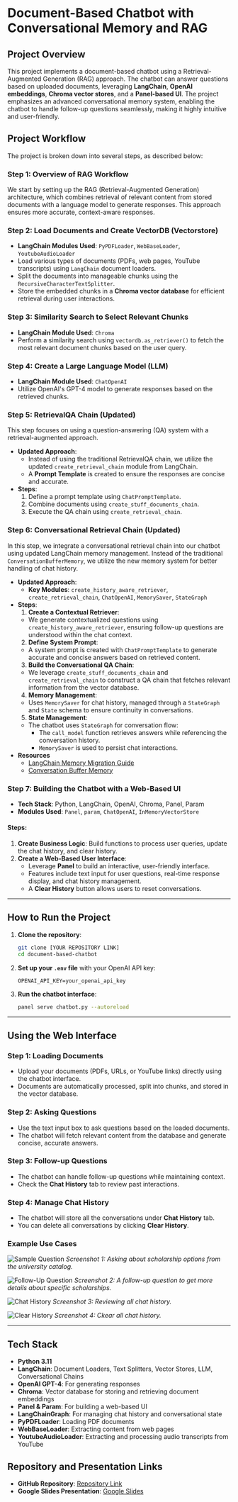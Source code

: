 # Document-Based Chatbot with Conversational Memory and RAG

## Project Overview

This project implements a document-based chatbot using a Retrieval-Augmented Generation (RAG) approach. The chatbot can answer questions based on uploaded documents, leveraging **LangChain**, **OpenAI embeddings**, **Chroma vector stores**, and a **Panel-based UI**. The project emphasizes an advanced conversational memory system, enabling the chatbot to handle follow-up questions seamlessly, making it highly intuitive and user-friendly.

## Project Workflow

The project is broken down into several steps, as described below:

### Step 1: Overview of RAG Workflow
We start by setting up the RAG (Retrieval-Augmented Generation) architecture, which combines retrieval of relevant content from stored documents with a language model to generate responses. This approach ensures more accurate, context-aware responses.

### Step 2: Load Documents and Create VectorDB (Vectorstore)
- **LangChain Modules Used**: `PyPDFLoader`, `WebBaseLoader`, `YoutubeAudioLoader`
- Load various types of documents (PDFs, web pages, YouTube transcripts) using `LangChain` document loaders.
- Split the documents into manageable chunks using the `RecursiveCharacterTextSplitter`.
- Store the embedded chunks in a **Chroma vector database** for efficient retrieval during user interactions.

### Step 3: Similarity Search to Select Relevant Chunks
- **LangChain Module Used**: `Chroma`
- Perform a similarity search using `vectordb.as_retriever()` to fetch the most relevant document chunks based on the user query.

### Step 4: Create a Large Language Model (LLM)
- **LangChain Module Used**: `ChatOpenAI`
- Utilize OpenAI's GPT-4 model to generate responses based on the retrieved chunks.

### Step 5: RetrievalQA Chain (Updated)
This step focuses on using a question-answering (QA) system with a retrieval-augmented approach.
- **Updated Approach**:
  - Instead of using the traditional RetrievalQA chain, we utilize the updated `create_retrieval_chain` module from LangChain.
  - A **Prompt Template** is created to ensure the responses are concise and accurate.
- **Steps**:
  1. Define a prompt template using `ChatPromptTemplate`.
  2. Combine documents using `create_stuff_documents_chain`.
  3. Execute the QA chain using `create_retrieval_chain`.

### Step 6: Conversational Retrieval Chain (Updated)
In this step, we integrate a conversational retrieval chain into our chatbot using updated LangChain memory management. Instead of the traditional `ConversationBufferMemory`, we utilize the new memory system for better handling of chat history.
- **Updated Approach**:
  - **Key Modules**: `create_history_aware_retriever`, `create_retrieval_chain`, `ChatOpenAI`, `MemorySaver`, `StateGraph`
- **Steps**:
  1. **Create a Contextual Retriever**:
   - We generate contextualized questions using `create_history_aware_retriever`, ensuring follow-up questions are understood within the chat context.
  2. **Define System Prompt**:
   - A system prompt is created with `ChatPromptTemplate` to generate accurate and concise answers based on retrieved content.
  3. **Build the Conversational QA Chain**:
   - We leverage `create_stuff_documents_chain` and `create_retrieval_chain` to construct a QA chain that fetches relevant information from the vector database.
  4. **Memory Management**:
   - Uses `MemorySaver` for chat history, managed through a `StateGraph` and `State` schema to ensure continuity in conversations.
  5. **State Management**:
   - The chatbot uses `StateGraph` for conversation flow:
     - The `call_model` function retrieves answers while referencing the conversation history.
     - `MemorySaver` is used to persist chat interactions.
- **Resources**
  - [LangChain Memory Migration Guide](https://python.langchain.com/docs/versions/migrating_memory/)
  - [Conversation Buffer Memory](https://python.langchain.com/docs/versions/migrating_memory/conversation_buffer_memory/)

### Step 7: Building the Chatbot with a Web-Based UI
- **Tech Stack**: Python, LangChain, OpenAI, Chroma, Panel, Param
- **Modules Used**: `Panel`, `param`, `ChatOpenAI`, `InMemoryVectorStore`

#### Steps:
1. **Create Business Logic**: Build functions to process user queries, update the chat history, and clear history.
2. **Create a Web-Based User Interface**:
   - Leverage **Panel** to build an interactive, user-friendly interface.
   - Features include text input for user questions, real-time response display, and chat history management.
   - A **Clear History** button allows users to reset conversations.

---

## How to Run the Project

1. **Clone the repository**:
   ```bash
   git clone [YOUR REPOSITORY LINK]
   cd document-based-chatbot
   ```
2. **Set up your `.env` file** with your OpenAI API key:
   ```
   OPENAI_API_KEY=your_openai_api_key
   ```
3. **Run the chatbot interface**:
   ```bash
   panel serve chatbot.py --autoreload
   ```

---

## Using the Web Interface

### Step 1: Loading Documents
- Upload your documents (PDFs, URLs, or YouTube links) directly using the chatbot interface.
- Documents are automatically processed, split into chunks, and stored in the vector database.

### Step 2: Asking Questions
- Use the text input box to ask questions based on the loaded documents.
- The chatbot will fetch relevant content from the database and generate concise, accurate answers.

### Step 3: Follow-up Questions
- The chatbot can handle follow-up questions while maintaining context.
- Check the **Chat History** tab to review past interactions.

### Step 4: Manage Chat History
- The chatbot will store all the conversations under **Chat History** tab.
- You can delete all conversations by clicking **Clear History**.

### Example Use Cases
![Sample Question](images/web1.png)
*Screenshot 1: Asking about scholarship options from the university catalog.*

![Follow-Up Question](images/web2.png)
*Screenshot 2: A follow-up question to get more details about specific scholarships.*

![Chat History](images/web3.png)
*Screenshot 3: Reviewing all chat history.*

![Clear History](images/web4.png)
*Screenshot 4: Ckear all chat history.*

---

## Tech Stack
- **Python 3.11**
- **LangChain**: Document Loaders, Text Splitters, Vector Stores, LLM, Conversational Chains
- **OpenAI GPT-4**: For generating responses
- **Chroma**: Vector database for storing and retrieving document embeddings
- **Panel & Param**: For building a web-based UI
- **LangChainGraph**: For managing chat history and conversational state
- **PyPDFLoader**: Loading PDF documents
- **WebBaseLoader**: Extracting content from web pages
- **YoutubeAudioLoader**: Extracting and processing audio transcripts from YouTube

## Repository and Presentation Links
- **GitHub Repository**: [Repository Link](https://github.com/bigfishhhhhzoey/GenerativeAI/tree/main/SFBU%20Customer%20Support%20System)
- **Google Slides Presentation**: [Google Slides](https://docs.google.com/presentation/d/19YKI3OSkskC-41TqtYMopzYDWjOZRxx0G6OQM1MW-k4/edit?usp=sharing)
